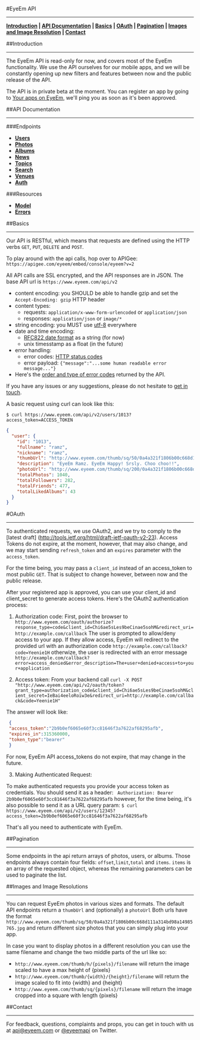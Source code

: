 #EyeEm API
***
 **[Introduction](#introduction) | [API Documentation](#api-documentation) | [Basics](#basics) | [OAuth](#oauth) | [Pagination](#pagination) | [Images and Image Resolution](#images-and-image-resolutions) | [Contact](#contact)**

##Introduction
***

The EyeEm API is read-only for now, and covers most of the EyeEm functionality. We use the API ourselves for our mobile apps, and we will be constantly opening up new filters and features between now and the public release of the API.

The API is in private beta at the moment. You can register an app by going to [Your apps on EyeEm](http://eyeem.com/developers), we'll ping you as soon as it's been approved.

##API Documentation
***

###Endpoints

* **[Users](https://github.com/eyeem/public-API/tree/master/endpoints/users.md#files)**
* **[Photos](https://github.com/eyeem/public-API/tree/master/endpoints/photos.md#files)**
* **[Albums](https://github.com/eyeem/public-API/tree/master/endpoints/albums.md#files)**
* **[News](https://github.com/eyeem/public-API/tree/master/endpoints/news.md#files)**
* **[Topics](https://github.com/eyeem/public-API/tree/master/endpoints/topics.md#files)**
* **[Search](https://github.com/eyeem/public-API/tree/master/endpoints/search.md#files)**
* **[Venues](https://github.com/eyeem/public-API/tree/master/endpoints/venues.md#files)**
* **[Auth](https://github.com/eyeem/public-API/tree/master/endpoints/auth.md#files)**

###Resources
* **[Model](https://github.com/eyeem/public-API/tree/master/resources/model.md#files)**
* **[Errors](https://github.com/eyeem/public-API/tree/master/resources/errors.md#files)**


##Basics
***

Our API is RESTful, which means that requests are defined using the HTTP verbs `GET`, `PUT`, `DELETE` and `POST`.

To play around with the api calls, hop over to APIGee: `https://apigee.com/eyeem/embed/console/eyeem?v=2`

All API calls are SSL encrypted, and the API responses are in JSON. The base API url is `https://www.eyeem.com/api/v2`

  * content encoding: you SHOULD be able to handle gzip and set the `Accept-Encoding: gzip` HTTP header
  * content types:
    * requests:  `application/x-www-form-urlencoded` or `application/json`
    * responses:  `application/json` or `image/*`
  * string encoding: you MUST use [utf-8](http://tools.ietf.org/html/rfc3629) everywhere
  * date and time encoding:
    * [RFC822 date format](http://tools.ietf.org/html/rfc822) as a string (for now)
    * unix timesstamp as a float (in the future)
  * error handling:
    * error codes: [HTTP status codes](http://en.wikipedia.org/wiki/List_of_HTTP_status_codes)
    * error payload: `{"message":"...some human readable error message..."}`
  * Here's the [order and type of error codes](errors) returned by the API.

If you have any issues or any suggestions, please do not hesitate to [get in touch](mailto:api@eyeem.com).

A basic request using curl can look like this:

`$ curl https://www.eyeem.com/api/v2/users/1013?access_token=ACCESS_TOKEN`

```json
{
  "user": {
    "id": "1013",
    "fullname": "ramz",
    "nickname": "ramz",
    "thumbUrl": "http://www.eyeem.com/thumb/sq/50/0a4a321f1806b00c668d111a314bd98a14985765.jpg",
    "description": "EyeEm Ramz. EyeEm Happy! Srsly. Choo choo!!",
    "photoUrl": "http://www.eyeem.com/thumb/sq/200/0a4a321f1806b00c668d111a314bd98a14985765.jpg",
    "totalPhotos": 1040,
    "totalFollowers": 282,
    "totalFriends": 477,
    "totalLikedAlbums": 43
  }
}
```

#OAuth
***
To authenticated requests, we use OAuth2, and we try to comply to the [latest draft] (http://tools.ietf.org/html/draft-ietf-oauth-v2-23). Access Tokens do not expire, at the moment, however, that may also change, and we may start sending `refresh_token` and an `expires` parameter with the `access_token`.

For the time being, you may pass a `client_id` instead of an access_token to most public `GET`. That is subject to change however, between now and the public release.

After your registered app is approved, you can use your client_id and client_secret to generate access tokens. Here's the OAuth2 authentication process:

1) Authorization code:
First, point the browser to `http://www.eyeem.com/oauth/authorize?response_type=code&client_id=Chi6ae5sLes9beCinae5sohM&redirect_uri=http://example.com/callback`
The user is prompted to allow/deny access to your app. If they allow access, EyeEm will redirect to the provided url with an authorization code
`http://example.com/callback?code=Yeenie1H`
otherwize, the user is redirected with an error message
` http://example.com/callback?error=access_denied&error_description=The+user+denied+access+to+your+application`

2) Access token:
From your backend call
 `curl -X POST "http://www.eyeem.com/api/v2/oauth/token?grant_type=authorization_code&client_id=Chi6ae5sLes9beCinae5sohM&client_secret=IeBai4eeloRoiw3e&redirect_uri=http://example.com/callback&code=Yeenie1H"`

The answer will look like:
```json
 {
 "access_token":"2b9b0ef6065e60f3cc81646f3a7622af68295afb",
 "expires_in":315360000,
 "token_type":"bearer"
 }
```
For now, EyeEm API access_tokens do not expire, that may change in the future.

3) Making Authenticated Request:

 To make authenticated requests you provide your access token as credentials. You should send it as a header:
` Authorization: Bearer 2b9b0ef6065e60f3cc81646f3a7622af68295afb`
however, for the time being, it's also possible to send it as a  URL query param:
`$ curl https://www.eyeem.com/api/v2/users/12345?access_token=2b9b0ef6065e60f3cc81646f3a7622af68295afb`

That's all you need to authenticate with EyeEm.

##Pagination
***

Some endpoints in the api return arrays of photos, users, or albums. Those endpoints always contain four fields: `offset`,`limit`,`total` and `items`. `items` is an array of the requested object, whereas the remaining parameters can be used to paginate the list.

##Images and Image Resolutions
***

You can request EyeEm photos in various sizes and formats. The default API endpoints return a `thumbUrl` and (optionally) a `photoUrl`
Both urls have the format `http://www.eyeem.com/thumb/sq/50/0a4a321f1806b00c668d111a314bd98a14985765.jpg` and return different size photos that you can simply plug into your app.

In case you want to display photos in a different resolution you can use the same filename and change the two middle parts of the url like so:
- `http://www.eyeem.com/thumb/h/{pixels}/filename` will return the image scaled to have a max height of {pixels}
- `http://www.eyeem.com/thumb/{width}/{height}/filename` will return the image scaled to fit into {width} and {height}
- `http://www.eyeem.com/thumb/sq/{pixels}/filename` will return the image cropped into a square with length {pixels}


##Contact
***

For feedback, questions, complaints and props, you can get in touch with us at [api@eyeem.com](mailto:api@eyeem.com) or [@eyeemapi](http://twitter.com/eyeemapi) on Twitter.